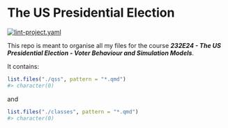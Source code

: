 
<!-- README.md is generated from README.Rmd. Please edit that file -->

# The US Presidential Election

<!-- badges: start -->

[![lint-project.yaml](https://github.com/aleksanderbl29/US_pres_elec/actions/workflows/lint-project.yaml/badge.svg)](https://github.com/aleksanderbl29/US_pres_elec/actions/workflows/lint-project.yaml)
<!-- badges: end -->

This repo is meant to organise all my files for the course ***232E24 -
The US Presidential Election - Voter Behaviour and Simulation Models***.

It contains:

``` r
list.files("./qss", pattern = "*.qmd")
#> character(0)
```

and

``` r
list.files("./classes", pattern = "*.qmd")
#> character(0)
```
